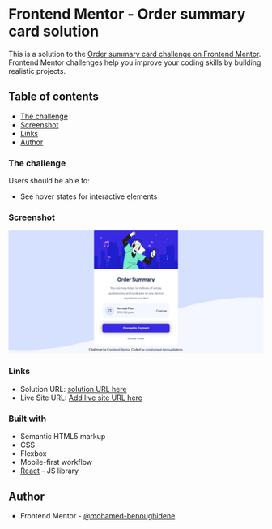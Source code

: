 # Frontend Mentor - Order summary card solution

This is a solution to the [Order summary card challenge on Frontend Mentor](https://www.frontendmentor.io/challenges/order-summary-component-QlPmajDUj). Frontend Mentor challenges help you improve your coding skills by building realistic projects.

## Table of contents

- [The challenge](#the-challenge)
- [Screenshot](#screenshot)
- [Links](#links)
- [Author](#author)

### The challenge

Users should be able to:

- See hover states for interactive elements

### Screenshot

![](./screenshot.png)

### Links

- Solution URL: [solution URL here](https://github.com/mohamed-benoughidene/Order-summary-component)
- Live Site URL: [Add live site URL here](https://glittering-cat-2217ad.netlify.app)

### Built with

- Semantic HTML5 markup
- CSS
- Flexbox
- Mobile-first workflow
- [React](https://reactjs.org/) - JS library

## Author

- Frontend Mentor - [@mohamed-benoughidene](https://www.frontendmentor.io/profile/mohamed-benoughidene)
